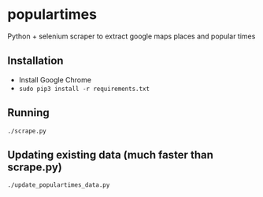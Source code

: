 # populartimes
Python + selenium scraper to extract google maps places and popular times


## Installation

- Install Google Chrome  
- `sudo pip3 install -r requirements.txt`

## Running

`./scrape.py`

## Updating existing data (much faster than scrape.py)

`./update_populartimes_data.py`